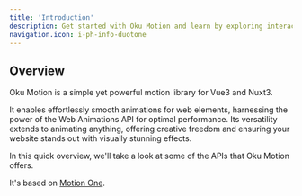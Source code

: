 ```yaml
---
title: 'Introduction'
description: Get started with Oku Motion and learn by exploring interactive examples.
navigation.icon: i-ph-info-duotone
---
```


## Overview

Oku Motion is a simple yet powerful motion library for Vue3 and Nuxt3.

It enables effortlessly smooth animations for web elements, harnessing the power of the Web Animations API for optimal performance. Its versatility extends to animating anything, offering creative freedom and ensuring your website stands out with visually stunning effects.

In this quick overview, we'll take a look at some of the APIs that Oku Motion offers.

It's based on [Motion One](https://motion.dev).



<!-- 
- `@oku-ui/motion` all functions
- `@oku-ui/motion/types` types -->
